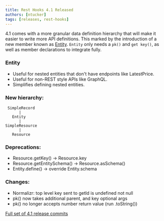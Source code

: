 ```yaml
---
title: Rest Hooks 4.1 Released
authors: [ntucker]
tags: [releases, rest-hooks]
---
```


4.1 comes with a more granular data definition hierarchy that will make it easier to
write more API definitions. This marked by the introduction of a new member known
as [Entity](/docs/4.5/api/Entity). `Entity` only needs a `pk()` and `get key()`, as well
as member declarations to integrate fully.

### Entity

- Useful for nested entities that don't have endpoints like LatestPrice.
- Useful for non-REST style APIs like GraphQL.
- Simplifies defining nested entities.

<!--truncate-->

### New hierarchy:

```
 SimpleRecord
      |
   Entity
      |
SimpleResource
      |
   Resource
```

### Deprecations:

- Resource.getKey() -> Resource.key
- Resource.getEntitySchema() -> Resource.asSchema()
- Entity.define() -> override Entity.schema

### Changes:

- Normalizr: top level key sent to getId is undefined not null
- pk() now takes additional parent, and key optional args
- pk() no longer accepts number return value (run .toString())

[Full set of 4.1 release commits](https://github.com/coinbase/rest-hooks/releases/tag/rest-hooks%404.1.0)
